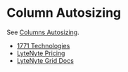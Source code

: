 # Column Autosizing

See [Columns Autosizing](https://1771technologies.com/docs/column-autosizing).

- [1771 Technologies](https://1771technologies.com)
- [LyteNyte Pricing](https://1771technologies.com/pricing)
- [LyteNyte Grid Docs](https://1771technologies.com/docs/intro-getting-started)
